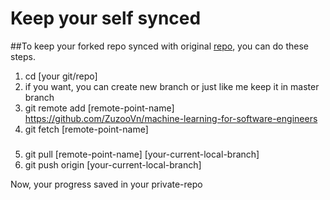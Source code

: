 # Keep your self synced
##To keep your forked repo synced with original [repo](https://github.com/ZuzooVn/machine-learning-for-software-engineers), you can do these steps.

1. cd [your git/repo]
2. if you want, you can create new branch or just like me keep it in master branch
3. git remote add [remote-point-name] https://github.com/ZuzooVn/machine-learning-for-software-engineers
4. git fetch [remote-point-name]

### 
5. git pull [remote-point-name] [your-current-local-branch]
6. git push origin [your-current-local-branch]

Now, your progress saved in your private-repo
